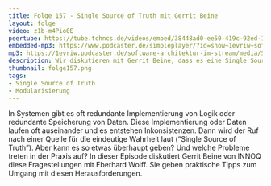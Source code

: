 ```yaml
---
title: Folge 157 - Single Source of Truth mit Gerrit Beine
layout: folge
video: z1b-m4Pio0E
peertube: https://tube.tchncs.de/videos/embed/38448ad0-ee50-419c-92ed-1f06e3414b5d
embedded-mp3: https://www.podcaster.de/simpleplayer/?id=show~1evriw~software-architektur-im-stream~pod-2632bf0a2a362ce980e14c461c&v=1679060315
mp3: https://1evriw.podcaster.de/software-architektur-im-stream/media/Single_Source_of_Truth_mit_Gerrit_Beine.mp3
description: Wir diskutieren mit Gerrit Beine, dass es eine Single Source of Truth mit den "richtigen" Daten bzw. Berechnungen es nicht geben kann und soll.
thumbnail: folge157.png
tags:
- Single Source of Truth
- Modularisierung
---
```


In Systemen gibt es oft redundante Implementierung von Logik oder
redundante Speicherung von Daten. Diese Implementierung oder Daten
laufen oft auseinander und es entstehen Inkonsistenzen. Dann wird der
Ruf nach einer Quelle für die eindeutige Wahrheit laut (“Single Source
of Truth”). Aber kann es so etwas überhaupt geben? Und welche Probleme
treten in der Praxis auf? In dieser Episode diskutiert Gerrit Beine
von INNOQ diese Fragestellungen mit Eberhard Wolff. Sie geben
praktische Tipps zum Umgang mit diesen Herausforderungen.

